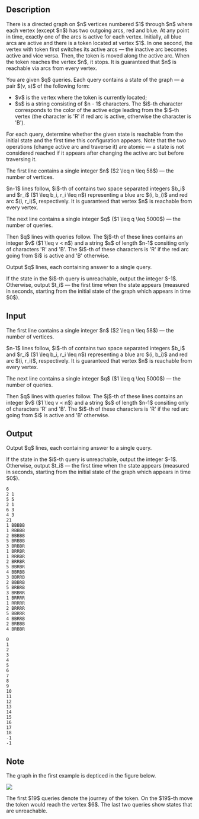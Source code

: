## Description

<div><p>There is a directed graph on $n$ vertices numbered $1$ through $n$ where each vertex (except $n$) has two outgoing arcs, red and blue. At any point in time, exactly one of the arcs is <span class="tex-font-style-it">active</span> for each vertex. Initially, all blue arcs are active and there is a token located at vertex $1$. In one second, the vertex with token first switches its active arcs — the inactive arc becomes active and vice versa. Then, the token is moved along the active arc. When the token reaches the vertex $n$, it stops. It is guaranteed that $n$ is reachable via arcs from every vertex.</p><p>You are given $q$ queries. Each query contains a state of the graph — a pair $(v, s)$ of the following form: </p><ul> <li> $v$ is the vertex where the token is currently located; </li><li> $s$ is a string consisting of $n - 1$ characters. The $i$-th character corresponds to the color of the active edge leading from the $i$-th vertex (the character is '<span class="tex-font-style-tt">R</span>' if red arc is active, otherwise the character is '<span class="tex-font-style-tt">B</span>'). </li></ul><p>For each query, determine whether the given state is reachable from the initial state and the first time this configuration appears. Note that the two operations (change active arc and traverse it) are atomic — a state is not considered reached if it appears after changing the active arc but before traversing it.</p></div><div class="input-specification"><p>The first line contains a single integer $n$ ($2 \leq n \leq 58$)&nbsp;— the number of vertices.</p><p>$n-1$ lines follow, $i$-th of contains two space separated integers $b_i$ and $r_i$ ($1 \leq b_i, r_i \leq n$) representing a blue arc $(i, b_i)$ and red arc $(i, r_i)$, respectively. It is guaranteed that vertex $n$ is reachable from every vertex.</p><p>The next line contains a single integer $q$ ($1 \leq q \leq 5000$)&nbsp;— the number of queries.</p><p>Then $q$ lines with queries follow. The $j$-th of these lines contains an integer $v$ ($1 \leq v &lt; n$) and a string $s$ of length $n-1$ consiting only of characters '<span class="tex-font-style-tt">R</span>' and '<span class="tex-font-style-tt">B</span>'. The $i$-th of these characters is '<span class="tex-font-style-tt">R</span>' if the red arc going from $i$ is active and '<span class="tex-font-style-tt">B</span>' otherwise.</p></div><div class="output-specification"><p>Output $q$ lines, each containing answer to a single query.</p><p>If the state in the $i$-th query is unreachable, output the integer $-1$. Otherwise, output $t_i$ — the first time when the state appears (measured in seconds, starting from the initial state of the graph which appears in time $0$).</p></div>

## Input

<p>The first line contains a single integer $n$ ($2 \leq n \leq 58$)&nbsp;— the number of vertices.</p><p>$n-1$ lines follow, $i$-th of contains two space separated integers $b_i$ and $r_i$ ($1 \leq b_i, r_i \leq n$) representing a blue arc $(i, b_i)$ and red arc $(i, r_i)$, respectively. It is guaranteed that vertex $n$ is reachable from every vertex.</p><p>The next line contains a single integer $q$ ($1 \leq q \leq 5000$)&nbsp;— the number of queries.</p><p>Then $q$ lines with queries follow. The $j$-th of these lines contains an integer $v$ ($1 \leq v &lt; n$) and a string $s$ of length $n-1$ consiting only of characters '<span class="tex-font-style-tt">R</span>' and '<span class="tex-font-style-tt">B</span>'. The $i$-th of these characters is '<span class="tex-font-style-tt">R</span>' if the red arc going from $i$ is active and '<span class="tex-font-style-tt">B</span>' otherwise.</p>

## Output

<p>Output $q$ lines, each containing answer to a single query.</p><p>If the state in the $i$-th query is unreachable, output the integer $-1$. Otherwise, output $t_i$ — the first time when the state appears (measured in seconds, starting from the initial state of the graph which appears in time $0$).</p>





```input1
6
2 1
5 5
2 1
6 3
4 3
21
1 BBBBB
1 RBBBB
2 BBBBB
5 BRBBB
3 BRBBR
1 BRRBR
1 RRRBR
2 BRRBR
5 BBRBR
4 BBRBB
3 BBRRB
2 BBBRB
5 BRBRB
3 BRBRR
1 BRRRR
1 RRRRR
2 BRRRR
5 BBRRR
4 BBRRB
2 BRBBB
4 BRBBR
```




```output1
0
1
2
3
4
5
6
7
8
9
10
11
12
13
14
15
16
17
18
-1
-1
```



## Note

<p>The graph in the first example is depticed in the figure below.</p><p><img class="tex-graphics" src="file://0OPXiYzU.png" style="max-width: 100.0%;max-height: 100.0%;"></p><p>The first $19$ queries denote the journey of the token. On the $19$-th move the token would reach the vertex $6$. The last two queries show states that are unreachable.</p>
